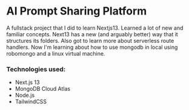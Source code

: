 # AI Prompt Sharing Platform

A fullstack project that I did to learn Nextjs13. Learned a lot of new and familiar concepts. Next13 has a new (and arguably better) way that it structures its folders. Also got to learn more about serverless route handlers. Now I'm learning about how to use mongodb in local using robomongo and a linux virtual machine.

### Technologies used:

- Next.js 13
- MongoDB Cloud Atlas
- Node.js
- TailwindCSS